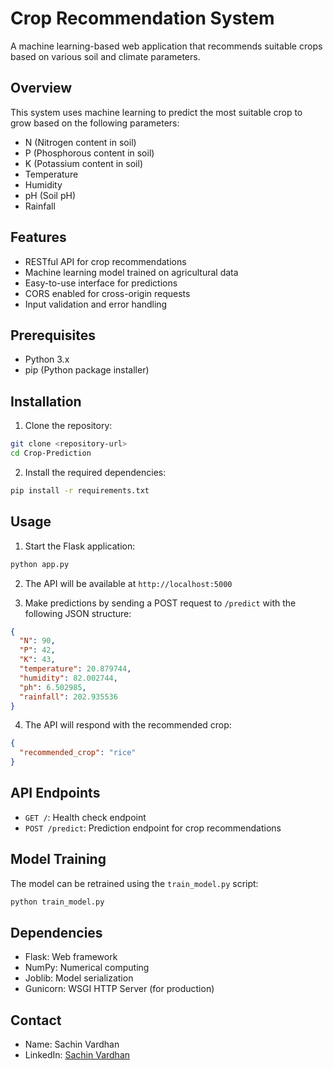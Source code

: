 # Crop Recommendation System

A machine learning-based web application that recommends suitable crops based on various soil and climate parameters.

## Overview

This system uses machine learning to predict the most suitable crop to grow based on the following parameters:

- N (Nitrogen content in soil)
- P (Phosphorous content in soil)
- K (Potassium content in soil)
- Temperature
- Humidity
- pH (Soil pH)
- Rainfall

## Features

- RESTful API for crop recommendations
- Machine learning model trained on agricultural data
- Easy-to-use interface for predictions
- CORS enabled for cross-origin requests
- Input validation and error handling

## Prerequisites

- Python 3.x
- pip (Python package installer)

## Installation

1. Clone the repository:

```bash
git clone <repository-url>
cd Crop-Prediction
```

2. Install the required dependencies:

```bash
pip install -r requirements.txt
```

## Usage

1. Start the Flask application:

```bash
python app.py
```

2. The API will be available at `http://localhost:5000`

3. Make predictions by sending a POST request to `/predict` with the following JSON structure:

```json
{
  "N": 90,
  "P": 42,
  "K": 43,
  "temperature": 20.879744,
  "humidity": 82.002744,
  "ph": 6.502985,
  "rainfall": 202.935536
}
```

4. The API will respond with the recommended crop:

```json
{
  "recommended_crop": "rice"
}
```

## API Endpoints

- `GET /`: Health check endpoint
- `POST /predict`: Prediction endpoint for crop recommendations

## Model Training

The model can be retrained using the `train_model.py` script:

```bash
python train_model.py
```

## Dependencies

- Flask: Web framework
- NumPy: Numerical computing
- Joblib: Model serialization
- Gunicorn: WSGI HTTP Server (for production)

## Contact

- Name: Sachin Vardhan
- LinkedIn: [Sachin Vardhan](https://www.linkedin.com/in/sachin-vardhan-06/)
